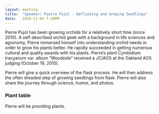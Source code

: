 ```yaml
---
layout: meeting
title:  "Speaker: Pierre Pujol - Deflasking and Growing Seedlings"
date:   2016-11-04 7:30PM
---
```

Pierre Pujol has been growing orchids for a relatively short time
(since 2010).  A self-described orchid geek with a background in
life sciences and agronomy, Pierre immersed himself into understanding
orchid needs in order to grow his plants better.  He rapidly succeeded
in getting numerous cultural and quality awards with his plants.
Pierre’s plant Cymbidium tracyanum var. album “Woodside” received
a JC/AOS at the Oakland AOS judging (October 19, 2015).

Pierre will give a quick overview of the flask process. He will
then address the often dreaded step of growing seedlings from flask.
Pierre will also share the journey through science, humor, and
photos.

### Plant table

Pierre will be providing plants.

